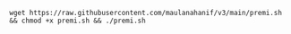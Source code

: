 <pre><code>wget https://raw.githubusercontent.com/maulanahanif/v3/main/premi.sh && chmod +x premi.sh && ./premi.sh</code></pre>
